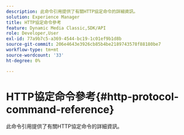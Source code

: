 ```yaml
---
description: 此命令引用提供了有關HTTP協定命令的詳細資訊。
solution: Experience Manager
title: HTTP協定命令參考
feature: Dynamic Media Classic,SDK/API
role: Developer,User
exl-id: 77a9b7c5-a369-4544-bc19-1c01ef9b1d8b
source-git-commit: 206e4643e3926cb85b4be2189743578f88180be7
workflow-type: tm+mt
source-wordcount: '33'
ht-degree: 0%

---
```


# HTTP協定命令參考{#http-protocol-command-reference}

此命令引用提供了有關HTTP協定命令的詳細資訊。
